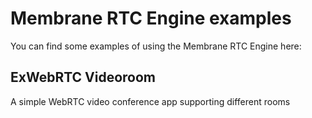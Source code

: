 # Membrane RTC Engine examples

You can find some examples of using the Membrane RTC Engine here:

## ExWebRTC Videoroom

A simple WebRTC video conference app supporting different rooms

